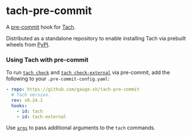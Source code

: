 # tach-pre-commit

A [pre-commit](https://pre-commit.com/) hook for [Tach](https://github.com/gauge-sh/tach).

Distributed as a standalone repository to enable installing Tach via prebuilt wheels from
[PyPI](https://pypi.org/project/tach/).

### Using Tach with pre-commit

To run [`tach check`](https://docs.gauge.sh/usage/commands#tach-check) and [`tach check-external`](https://docs.gauge.sh/usage/commands#tach-check-external) via pre-commit, add the following to your `.pre-commit-config.yaml`:

```yaml
- repo: https://github.com/gauge-sh/tach-pre-commit
  # Tach version.
  rev: v0.24.1
  hooks:
    - id: tach
    - id: tach-external
```

Use [`args`](https://pre-commit.com/#config-args) to pass additional arguments to the `tach` commands.
